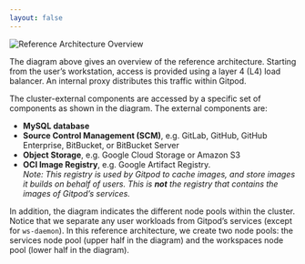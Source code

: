 ```yaml
---
layout: false
---
```


![Reference Architecture Overview](../../../static/images/docs/self-hosted/reference-architecture/ReferenceArchitecture.png)

The diagram above gives an overview of the reference architecture. Starting from the user’s workstation, access is provided using a layer 4 (L4) load balancer. An internal proxy distributes this traffic within Gitpod.

The cluster-external components are accessed by a specific set of components as shown in the diagram. The external components are:

- **MySQL database**
- **Source Control Management (SCM)**, e.g. GitLab, GitHub, GitHub Enterprise, BitBucket, or BitBucket Server
- **Object Storage**, e.g. Google Cloud Storage or Amazon S3
- **OCI Image Registry**, e.g. Google Artifact Registry.<br/>
  _Note: This registry is used by Gitpod to cache images, and store images it builds on behalf of users. This is **not** the registry that contains the images of Gitpod’s services._

In addition, the diagram indicates the different node pools within the cluster. Notice that we separate any user workloads from Gitpod’s services (except for `ws-daemon`). In this reference architecture, we create two node pools: the services node pool (upper half in the diagram) and the workspaces node pool (lower half in the diagram).
